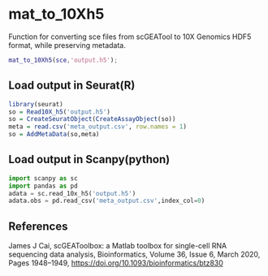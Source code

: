 # mat_to_10Xh5
Function for converting sce files from scGEATool to 10X Genomics  HDF5 format, while preserving metadata.

``` matlab
mat_to_10Xh5(sce,'output.h5');
```
## Load output in Seurat(R)
```R
library(seurat)
so = Read10X_h5('output.h5')
so = CreateSeuratObject(CreateAssayObject(so))
meta = read.csv('meta_output.csv', row.names = 1)
so = AddMetaData(so,meta)
```

## Load output in Scanpy(python)
```python
import scanpy as sc
import pandas as pd
adata = sc.read_10x_h5('output.h5')
adata.obs = pd.read_csv('meta_output.csv',index_col=0)
```

## References
James J Cai, scGEAToolbox: a Matlab toolbox for single-cell RNA sequencing data analysis, Bioinformatics, Volume 36, Issue 6, March 2020, Pages 1948–1949, https://doi.org/10.1093/bioinformatics/btz830
